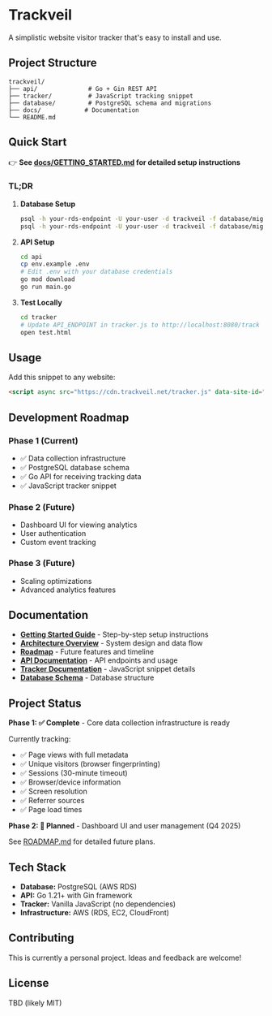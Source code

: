 # Trackveil

A simplistic website visitor tracker that's easy to install and use.

## Project Structure

```
trackveil/
├── api/              # Go + Gin REST API
├── tracker/          # JavaScript tracking snippet
├── database/         # PostgreSQL schema and migrations
├── docs/            # Documentation
└── README.md
```

## Quick Start

👉 **See [docs/GETTING_STARTED.md](docs/GETTING_STARTED.md) for detailed setup instructions**

### TL;DR

1. **Database Setup**
   ```bash
   psql -h your-rds-endpoint -U your-user -d trackveil -f database/migrations/001_initial_schema.sql
   psql -h your-rds-endpoint -U your-user -d trackveil -f database/migrations/002_seed_test_data.sql
   ```

2. **API Setup**
   ```bash
   cd api
   cp env.example .env
   # Edit .env with your database credentials
   go mod download
   go run main.go
   ```

3. **Test Locally**
   ```bash
   cd tracker
   # Update API_ENDPOINT in tracker.js to http://localhost:8080/track
   open test.html
   ```

## Usage

Add this snippet to any website:

```html
<script async src="https://cdn.trackveil.net/tracker.js" data-site-id="YOUR_SITE_ID"></script>
```

## Development Roadmap

### Phase 1 (Current)
- ✅ Data collection infrastructure
- ✅ PostgreSQL database schema
- ✅ Go API for receiving tracking data
- ✅ JavaScript tracker snippet

### Phase 2 (Future)
- Dashboard UI for viewing analytics
- User authentication
- Custom event tracking

### Phase 3 (Future)
- Scaling optimizations
- Advanced analytics features

## Documentation

- **[Getting Started Guide](docs/GETTING_STARTED.md)** - Step-by-step setup instructions
- **[Architecture Overview](docs/ARCHITECTURE.md)** - System design and data flow
- **[Roadmap](docs/ROADMAP.md)** - Future features and timeline
- **[API Documentation](api/README.md)** - API endpoints and usage
- **[Tracker Documentation](tracker/README.md)** - JavaScript snippet details
- **[Database Schema](database/README.md)** - Database structure

## Project Status

**Phase 1: ✅ Complete** - Core data collection infrastructure is ready

Currently tracking:
- ✅ Page views with full metadata
- ✅ Unique visitors (browser fingerprinting)
- ✅ Sessions (30-minute timeout)
- ✅ Browser/device information
- ✅ Screen resolution
- ✅ Referrer sources
- ✅ Page load times

**Phase 2: 🚧 Planned** - Dashboard UI and user management (Q4 2025)

See [ROADMAP.md](docs/ROADMAP.md) for detailed future plans.

## Tech Stack

- **Database:** PostgreSQL (AWS RDS)
- **API:** Go 1.21+ with Gin framework
- **Tracker:** Vanilla JavaScript (no dependencies)
- **Infrastructure:** AWS (RDS, EC2, CloudFront)

## Contributing

This is currently a personal project. Ideas and feedback are welcome!

## License

TBD (likely MIT)

